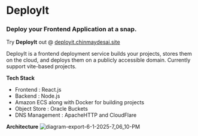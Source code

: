 # DeployIt
### Deploy your Frontend Application at a snap.

Try **DeployIt** out @ [deployit.chinmaydesai.site](https://deployit.chinmaydesai.site)

DeployIt is a frontend deployment service builds your projects, stores them on the cloud, and deploys them on a publicly accessible domain. Currently support vite-based projects.

**Tech Stack**
- Frontend : React.js
- Backend : Node.js
- Amazon ECS along with Docker for building projects
- Object Store : Oracle Buckets
- DNS Management : ApacheHTTP and CloudFlare

**Architecture**
![diagram-export-6-1-2025-7_06_10-PM](https://github.com/user-attachments/assets/fb86e63d-4823-427a-b48e-c959b456bf6a)

